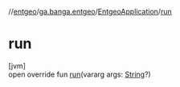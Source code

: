 //[entgeo](../../../index.md)/[ga.banga.entgeo](../index.md)/[EntgeoApplication](index.md)/[run](run.md)

# run

[jvm]\
open override fun [run](run.md)(vararg args: [String](https://kotlinlang.org/api/latest/jvm/stdlib/kotlin/-string/index.html)?)
